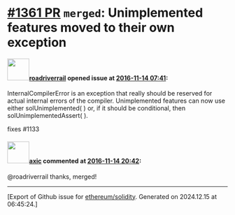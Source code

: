 # [\#1361 PR](https://github.com/ethereum/solidity/pull/1361) `merged`: Unimplemented features moved to their own exception

#### <img src="https://avatars.githubusercontent.com/u/614752?u=1565826f2b2d74054639e6500236b073aa10f81a&v=4" width="50">[roadriverrail](https://github.com/roadriverrail) opened issue at [2016-11-14 07:41](https://github.com/ethereum/solidity/pull/1361):

InternalCompilerError is an exception that really should be reserved for
actual internal errors of the compiler.  Unimplemented features can now
use either solUnimplemented( ) or, if it should be conditional, then
solUnimplementedAssert( ).

fixes #1133 

#### <img src="https://avatars.githubusercontent.com/u/20340?v=4" width="50">[axic](https://github.com/axic) commented at [2016-11-14 20:42](https://github.com/ethereum/solidity/pull/1361#issuecomment-260456386):

@roadriverrail thanks, merged!


-------------------------------------------------------------------------------



[Export of Github issue for [ethereum/solidity](https://github.com/ethereum/solidity). Generated on 2024.12.15 at 06:45:24.]
